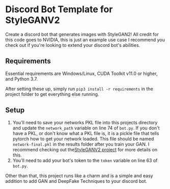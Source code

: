 # Discord Bot Template for StyleGANV2
Create a discord bot that generates images with StyleGAN2! All credit for this code goes to NVIDIA, this is just an example use case I recommend you check out if you're looking to extend your discord bot's abilities.

## Requirements
Essential requirements are Windows/Linux, CUDA Toolkit v11.0 or higher, and Python 3.7.

After setting these up, simply run `pip3 install -r requirements` in the project folder to get everything else running.

## Setup
1. You'll need to save your networks PKL file into this projects directory and update the `network_path` variable on line 74 of `bot.py`. If you don't have a PKL, or don't know what a PKL file is, it is a pickle file that tells pytorch how to get your network loaded. This file should be named `network-final.pkl` in the results folder after you train your GAN. I recommend checking out the[StyleGANV2 project](https://github.com/NVlabs/stylegan2-ada) for more details on this. 
2. You'll need to add your bot's token to the `token` variable on line 63 of `bot.py`.

Other than that, this project runs like a charm and is a simple and easy addition to add GAN and DeepFake Techniques to your discord bot. 
